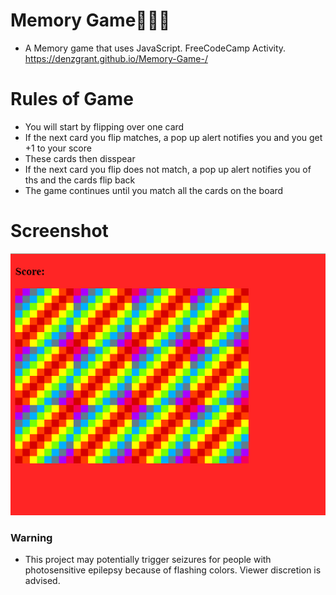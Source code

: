 # Memory Game:pizza::hamburger::fries:
- A Memory game that uses JavaScript. FreeCodeCamp Activity. 
https://denzgrant.github.io/Memory-Game-/
# Rules of Game
- You will start by flipping over one card
- If the next card you flip matches, a pop up alert notifies you and you get +1 to your score
- These cards then disspear
- If the next card you flip does not match, a pop up alert notifies you of ths and the cards flip back
- The game continues until you match all the cards on the board

# Screenshot
![](images/memory_screenshot.PNG)
### Warning 
 - This project may potentially trigger seizures for people with photosensitive epilepsy because of flashing colors. Viewer discretion is advised.
